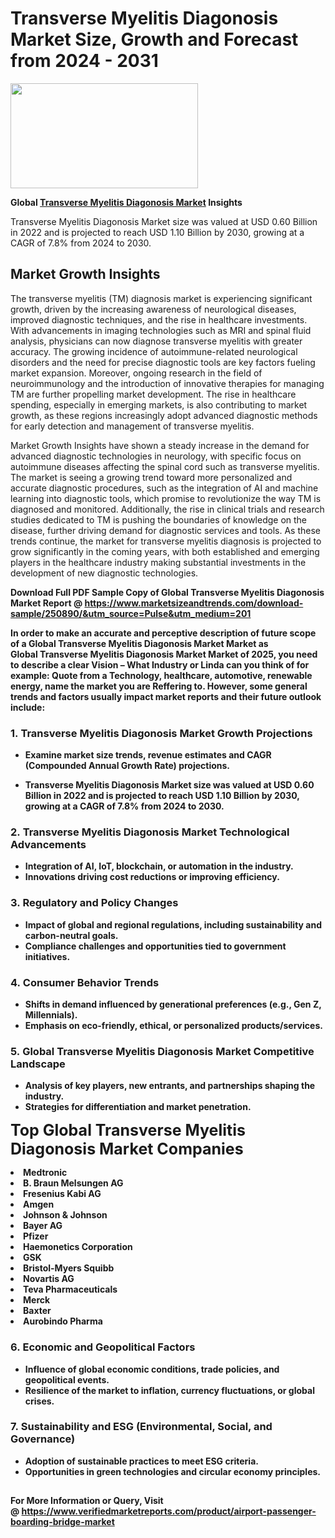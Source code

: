 <H1>Transverse Myelitis Diagonosis Market Size, Growth and Forecast from 2024 - 2031</H1><img class="aligncenter size-medium wp-image-584254" src="https://thirdeyenews.in/wp-content/uploads/2024/09/Global-Market-Research-300x168.jpeg" alt="" width="300" height="168" /><p><strong>Global&nbsp;<a href="https://www.marketsizeandtrends.com/download-sample/250890/&amp;utm_source=Pulse&amp;utm_medium=201">Transverse Myelitis Diagonosis Market</a> Insights</strong></p><p>Transverse Myelitis Diagonosis Market size was valued at USD 0.60 Billion in 2022 and is projected to reach USD 1.10 Billion by 2030, growing at a CAGR of 7.8% from 2024 to 2030.</p><p><h2>Market Growth Insights</h2> <p>The transverse myelitis (TM) diagnosis market is experiencing significant growth, driven by the increasing awareness of neurological diseases, improved diagnostic techniques, and the rise in healthcare investments. With advancements in imaging technologies such as MRI and spinal fluid analysis, physicians can now diagnose transverse myelitis with greater accuracy. The growing incidence of autoimmune-related neurological disorders and the need for precise diagnostic tools are key factors fueling market expansion. Moreover, ongoing research in the field of neuroimmunology and the introduction of innovative therapies for managing TM are further propelling market development. The rise in healthcare spending, especially in emerging markets, is also contributing to market growth, as these regions increasingly adopt advanced diagnostic methods for early detection and management of transverse myelitis.</p> <p><strong></strong></p> <p>Market Growth Insights have shown a steady increase in the demand for advanced diagnostic technologies in neurology, with specific focus on autoimmune diseases affecting the spinal cord such as transverse myelitis. The market is seeing a growing trend toward more personalized and accurate diagnostic procedures, such as the integration of AI and machine learning into diagnostic tools, which promise to revolutionize the way TM is diagnosed and monitored. Additionally, the rise in clinical trials and research studies dedicated to TM is pushing the boundaries of knowledge on the disease, further driving demand for diagnostic services and tools. As these trends continue, the market for transverse myelitis diagnosis is projected to grow significantly in the coming years, with both established and emerging players in the healthcare industry making substantial investments in the development of new diagnostic technologies.</p> <p><strong></p><p><span class=""><strong>Download Full PDF Sample Copy of Global Transverse Myelitis Diagonosis Market Report</strong> @ <a href="https://www.marketsizeandtrends.com/download-sample/250890/&amp;utm_source=Pulse&amp;utm_medium=201" target="_blank">https://www.marketsizeandtrends.com/download-sample/250890/&amp;utm_source=Pulse&amp;utm_medium=201</a></span></p><p>In order to make an accurate and perceptive description of future scope of a Global&nbsp;Transverse Myelitis Diagonosis Market Market as Global&nbsp;Transverse Myelitis Diagonosis Market Market of 2025, you need to describe a clear Vision &ndash; What Industry or Linda can you think of for example: Quote from a Technology, healthcare, automotive, renewable energy, name the market you are Reffering to. However, some general trends and factors usually impact market reports and their future outlook include:</p><h3>1.&nbsp;<strong>Transverse Myelitis Diagonosis Market Growth Projections</strong></h3><ul><li>Examine market size trends, revenue estimates and CAGR (Compounded Annual Growth Rate) projections.</li><li><p>Transverse Myelitis Diagonosis Market size was valued at USD 0.60 Billion in 2022 and is projected to reach USD 1.10 Billion by 2030, growing at a CAGR of 7.8% from 2024 to 2030.</p></li></ul><h3>2.&nbsp;<strong>Transverse Myelitis Diagonosis Market Technological Advancements</strong></h3><ul><li>Integration of AI, IoT, blockchain, or automation in the industry.</li><li>Innovations driving cost reductions or improving efficiency.</li></ul><h3>3.&nbsp;<strong>Regulatory and Policy Changes</strong></h3><ul><li>Impact of global and regional regulations, including sustainability and carbon-neutral goals.</li><li>Compliance challenges and opportunities tied to government initiatives.</li></ul><h3>4.&nbsp;<strong>Consumer Behavior Trends</strong></h3><ul><li>Shifts in demand influenced by generational preferences (e.g., Gen Z, Millennials).</li><li>Emphasis on eco-friendly, ethical, or personalized products/services.</li></ul><h3>5.&nbsp;<strong>Global Transverse Myelitis Diagonosis Market Competitive Landscape</strong></h3><ul><li>Analysis of key players, new entrants, and partnerships shaping the industry.</li><li>Strategies for differentiation and market penetration.</li></ul><p data-pm-slice="1 1 []"><span style="color: inherit; font-family: inherit; font-size: 25px;">Top Global Transverse Myelitis Diagonosis Market Companies</span></p><div class="" data-test-id=""><p><li>Medtronic</li><li> B. Braun Melsungen AG</li><li> Fresenius Kabi AG</li><li> Amgen</li><li> Johnson & Johnson</li><li> Bayer AG</li><li> Pfizer</li><li> Haemonetics Corporation</li><li> GSK</li><li> Bristol-Myers Squibb</li><li> Novartis AG</li><li> Teva Pharmaceuticals</li><li> Merck</li><li> Baxter</li><li> Aurobindo Pharma</li></p></div><h3>6.&nbsp;<strong>Economic and Geopolitical Factors</strong></h3><ul><li>Influence of global economic conditions, trade policies, and geopolitical events.</li><li>Resilience of the market to inflation, currency fluctuations, or global crises.</li></ul><h3>7.&nbsp;<strong>Sustainability and ESG (Environmental, Social, and Governance)</strong></h3><ul><li>Adoption of sustainable practices to meet ESG criteria.</li><li>Opportunities in green technologies and circular economy principles.</li></ul><h2><strong style="font-size: 14px;">For More Information or Query, Visit @&nbsp;</strong><a style="background-color: #ffffff; font-size: 14px;" href="https://www.marketsizeandtrends.com/report/transverse-myelitis-diagonosis-market/" target="_blank">https://www.verifiedmarketreports.com/product/airport-passenger-boarding-bridge-market</a></h2>
